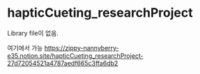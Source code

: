 # hapticCueting_researchProject


Library file이 없음. 


여기에서 가능
https://zippy-nannyberry-e35.notion.site/hapticCueting_researchProject-27d72054521a4787aedf665c3ffa6db2
